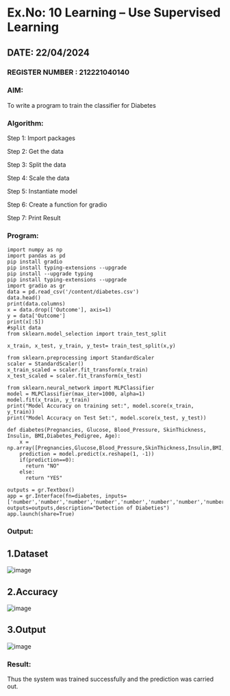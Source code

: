 # Ex.No: 10 Learning – Use Supervised Learning  
 ## DATE: 22/04/2024                                                                          
### REGISTER NUMBER : 212221040140
### AIM: 
To write a program to train the classifier for Diabetes
###  Algorithm:
Step 1: Import packages

Step 2: Get the data

Step 3: Split the data

Step 4: Scale the data

Step 5: Instantiate model

Step 6: Create a function for gradio

Step 7: Print Result

### Program:
```
import numpy as np
import pandas as pd
pip install gradio
pip install typing-extensions --upgrade
pip install --upgrade typing
pip install typing-extensions --upgrade
import gradio as gr
data = pd.read_csv('/content/diabetes.csv')
data.head()
print(data.columns)
x = data.drop(['Outcome'], axis=1)
y = data['Outcome']
print(x[:5])
#split data
from sklearn.model_selection import train_test_split

x_train, x_test, y_train, y_test= train_test_split(x,y)

from sklearn.preprocessing import StandardScaler
scaler = StandardScaler()
x_train_scaled = scaler.fit_transform(x_train)
x_test_scaled = scaler.fit_transform(x_test)

from sklearn.neural_network import MLPClassifier
model = MLPClassifier(max_iter=1000, alpha=1)
model.fit(x_train, y_train)
print("Model Accuracy on training set:", model.score(x_train, y_train))
print("Model Accuracy on Test Set:", model.score(x_test, y_test))

def diabetes(Pregnancies, Glucose, Blood_Pressure, SkinThickness, Insulin, BMI,Diabetes_Pedigree, Age):
    x = np.array([Pregnancies,Glucose,Blood_Pressure,SkinThickness,Insulin,BMI,Diabetes_Pedigree,Age])
    prediction = model.predict(x.reshape(1, -1))
    if(prediction==0):
      return "NO"
    else:
      return "YES"

outputs = gr.Textbox()
app = gr.Interface(fn=diabetes, inputs=['number','number','number','number','number','number','number','number'], outputs=outputs,description="Detection of Diabeties")
app.launch(share=True)
```

### Output:
## 1.Dataset
![image](https://github.com/Sahithya373/AI_Lab_2023-24/assets/147017926/5156fe93-486e-4b78-aa52-a74ce6cf5316)

## 2.Accuracy
![image](https://github.com/Sahithya373/AI_Lab_2023-24/assets/147017926/2798f80d-7843-4bff-a5e1-585d428e85a7)

## 3.Output
![image](https://github.com/Sahithya373/AI_Lab_2023-24/assets/147017926/84fe8548-a416-43b2-97b5-58154e75b323)

### Result:
Thus the system was trained successfully and the prediction was carried out.
